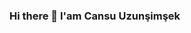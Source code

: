 ### Hi there 👋 I'am Cansu Uzunşimşek

<!--
**cansuengineer/cansuengineer** is a ✨ _special_ ✨ repository because its `README.md` (this file) appears on your GitHub profile.

Here are some ideas to get you started:

- 🔭 I’m currently working on Otomatto
- 🌱 I’m currently learning Flutter
- 👯 I’m looking to collaborate on Flutter Mobile
- 🤔 I’m looking for help with ...

-->
